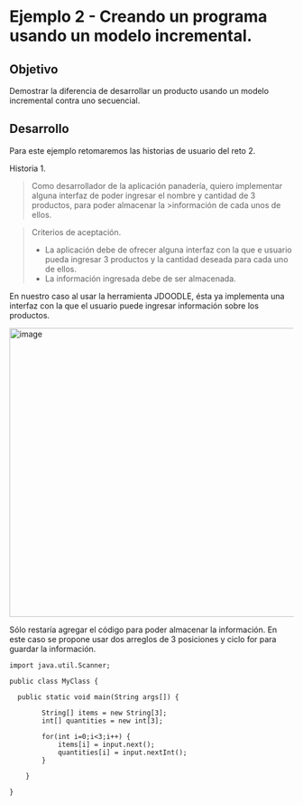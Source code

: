# Ejemplo 2 - Creando un programa usando un modelo incremental.

## Objetivo

Demostrar la diferencia de desarrollar un producto usando un modelo incremental contra uno secuencial.

## Desarrollo

Para este ejemplo retomaremos las historias de usuario del reto 2.

Historia 1.

>Como desarrollador de la aplicación panadería, quiero implementar alguna interfaz de poder ingresar el nombre y cantidad de 3 productos, para poder almacenar la >información de cada unos de ellos.

>Criterios de aceptación.
>- La aplicación debe de ofrecer alguna interfaz con la que e usuario pueda ingresar 3 productos y la cantidad deseada para cada uno de ellos.
>- La información ingresada debe de ser almacenada.

En nuestro caso al usar la herramienta JDOODLE, ésta ya implementa una interfaz con la que el usuario puede ingresar información sobre los productos.

<img width="511" alt="image" src="https://user-images.githubusercontent.com/67882289/135670511-55955bbc-c365-4614-83fa-cf5fad15c32f.png">

Sólo restaría agregar el código para poder almacenar la información. En este caso se propone usar dos arreglos de 3 posiciones y ciclo for para guardar la información.

```
import java.util.Scanner;

public class MyClass {

  public static void main(String args[]) {

		String[] items = new String[3];
		int[] quantities = new int[3];

		for(int i=0;i<3;i++) {
			items[i] = input.next();
			quantities[i] = input.nextInt();
		}
		
	}
  
}

```






